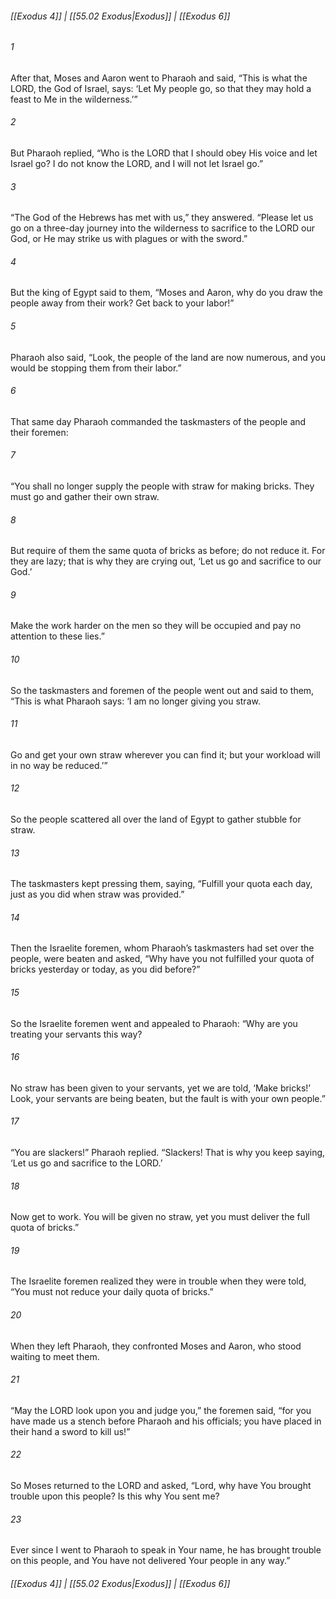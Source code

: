 
###### [[Exodus 4]] | [[55.02 Exodus|Exodus]] | [[Exodus 6]]

###### 1
After that, Moses and Aaron went to Pharaoh and said, “This is what the LORD, the God of Israel, says: ‘Let My people go, so that they may hold a feast to Me in the wilderness.’”
###### 2
But Pharaoh replied, “Who is the LORD that I should obey His voice and let Israel go? I do not know the LORD, and I will not let Israel go.”
###### 3
“The God of the Hebrews has met with us,” they answered. “Please let us go on a three-day journey into the wilderness to sacrifice to the LORD our God, or He may strike us with plagues or with the sword.”
###### 4
But the king of Egypt said to them, “Moses and Aaron, why do you draw the people away from their work? Get back to your labor!”
###### 5
Pharaoh also said, “Look, the people of the land are now numerous, and you would be stopping them from their labor.”
###### 6
That same day Pharaoh commanded the taskmasters of the people and their foremen:
###### 7
“You shall no longer supply the people with straw for making bricks. They must go and gather their own straw.
###### 8
But require of them the same quota of bricks as before; do not reduce it. For they are lazy; that is why they are crying out, ‘Let us go and sacrifice to our God.’
###### 9
Make the work harder on the men so they will be occupied and pay no attention to these lies.”
###### 10
So the taskmasters and foremen of the people went out and said to them, “This is what Pharaoh says: ‘I am no longer giving you straw.
###### 11
Go and get your own straw wherever you can find it; but your workload will in no way be reduced.’”
###### 12
So the people scattered all over the land of Egypt to gather stubble for straw.
###### 13
The taskmasters kept pressing them, saying, “Fulfill your quota each day, just as you did when straw was provided.”
###### 14
Then the Israelite foremen, whom Pharaoh’s taskmasters had set over the people, were beaten and asked, “Why have you not fulfilled your quota of bricks yesterday or today, as you did before?”
###### 15
So the Israelite foremen went and appealed to Pharaoh: “Why are you treating your servants this way?
###### 16
No straw has been given to your servants, yet we are told, ‘Make bricks!’ Look, your servants are being beaten, but the fault is with your own people.”
###### 17
“You are slackers!” Pharaoh replied. “Slackers! That is why you keep saying, ‘Let us go and sacrifice to the LORD.’
###### 18
Now get to work. You will be given no straw, yet you must deliver the full quota of bricks.”
###### 19
The Israelite foremen realized they were in trouble when they were told, “You must not reduce your daily quota of bricks.”
###### 20
When they left Pharaoh, they confronted Moses and Aaron, who stood waiting to meet them.
###### 21
“May the LORD look upon you and judge you,” the foremen said, “for you have made us a stench before Pharaoh and his officials; you have placed in their hand a sword to kill us!”
###### 22
So Moses returned to the LORD and asked, “Lord, why have You brought trouble upon this people? Is this why You sent me?
###### 23
Ever since I went to Pharaoh to speak in Your name, he has brought trouble on this people, and You have not delivered Your people in any way.”

###### [[Exodus 4]] | [[55.02 Exodus|Exodus]] | [[Exodus 6]]

